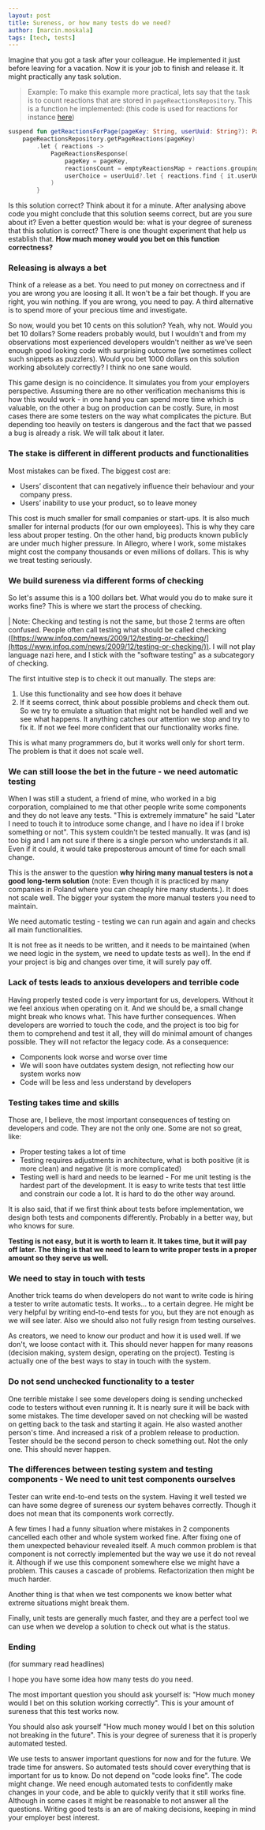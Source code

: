 ```yaml
---
layout: post
title: Sureness, or how many tests do we need?
author: [marcin.moskala]
tags: [tech, tests]
---
```


Imagine that you got a task after your colleague. He implemented it just before leaving for a vacation. Now it is your job to finish and release it. It might practically any task solution.

> Example: To make this example more practical, lets say that the task is to count reactions that are stored in `pageReactionsRepository`. This is a function he implemented: (this code is used for reactions for instance [here](https://learningdriven.fun/post/deep-work))

```kotlin
suspend fun getReactionsForPage(pageKey: String, userUuid: String?): PageReactionsResponse =
    pageReactionsRepository.getPageReactions(pageKey)
        .let { reactions ->
            PageReactionsResponse(
                pageKey = pageKey,
                reactionsCount = emptyReactionsMap + reactions.groupingBy { it.reaction }.eachCount(),
                userChoice = userUuid?.let { reactions.find { it.userUuid == userUuid } }?.reaction
            )
        }
```

Is this solution correct? Think about it for a minute. After analysing above code you might conclude that this solution seems correct, but are you sure about it? Even a better question would be: what is your degree of sureness that this solution is correct? There is one thought experiment that help us establish that. **How much money would you bet on this function correctness?**

### Releasing is always a bet

Think of a release as a bet. You need to put money on correctness and if you are wrong you are loosing it all. It won't be a fair bet though. If you are right, you win nothing. If you are wrong, you need to pay. A third alternative is to spend more of your precious time and investigate.

So now, would you bet 10 cents on this solution? Yeah, why not. Would you bet 10 dollars? Some readers probably would, but I wouldn't and from my observations most experienced developers wouldn't neither as we've seen enough good looking code with surprising outcome (we sometimes collect such snippets as puzzlers). Would you bet 1000 dollars on this solution working absolutely correctly? I think no one sane would.

This game design is no coincidence. It simulates you from your employers perspective. Assuming there are no other verification mechanisms this is how this would work - in one hand you can spend more time which is valuable, on the other a bug on production can be costly. Sure, in most cases there are some testers on the way what complicates the picture. But depending too heavily on testers is dangerous and the fact that we passed a bug is already a risk. We will talk about it later.

### The stake is different in different products and functionalities

Most mistakes can be fixed. The biggest cost are:

- Users’ discontent that can negatively influence their behaviour and your company press.
- Users’ inability to use your product, so to leave money

This cost is much smaller for small companies or start-ups. It is also much smaller for internal products (for our own employees). This is why they care less about proper testing. On the other hand, big products known publicly are under much higher pressure. In Allegro, where I work, some mistakes might cost the company thousands or even millions of dollars. This is why we treat testing seriously.

### We build sureness via different forms of checking

So let's assume this is a 100 dollars bet. What would you do to make sure it works fine? This is where we start the process of checking.

| Note: Checking and testing is not the same, but those 2 terms are often confused. People often call testing what should be called checking ([https://www.infoq.com/news/2009/12/testing-or-checking/](https://www.infoq.com/news/2009/12/testing-or-checking/)). I will not play language nazi here, and I stick with the "software testing" as a subcategory of checking.

The first intuitive step is to check it out manually. The steps are:

1. Use this functionality and see how does it behave
2. If it seems correct, think about possible problems and check them out. So we try to emulate a situation that might not be handled well and we see what happens. It anything catches our attention we stop and try to fix it. If not we feel more confident that our functionality works fine.

This is what many programmers do, but it works well only for short term. The problem is that it does not scale well.

### We can still loose the bet in the future - we need automatic testing

When I was still a student, a friend of mine, who worked in a big corporation, complained to me that other people write some components and they do not leave any tests. "This is extremely immature" he said "Later I need to touch it to introduce some change, and I have no idea if I broke something or not". This system couldn't be tested manually. It was (and is) too big and I am not sure if there is a single person who understands it all. Even if it could, it would take preposterous amount of time for each small change.

This is the answer to the question **why hiring many manual testers is not a good long-term solution** (note: Even though it is practiced by many companies in Poland where you can cheaply hire many students.). It does not scale well. The bigger your system the more manual testers you need to maintain.

We need automatic testing - testing we can run again and again and checks all main functionalities.

It is not free as it needs to be written, and it needs to be maintained (when we need logic in the system, we need to update tests as well). In the end if your project is big and changes over time, it will surely pay off.

### Lack of tests leads to anxious developers and terrible code

Having properly tested code is very important for us, developers. Without it we feel anxious when operating on it. And we should be, a small change might break who knows what. This have further consequences. When developers are worried to touch the code, and the project is too big for them to comprehend and test it all, they will do minimal amount of changes possible. They will not refactor the legacy code. As a consequence:

- Components look worse and worse over time
- We will soon have outdates system design, not reflecting how our system works now
- Code will be less and less understand by developers

### Testing takes time and skills

Those are, I believe, the most important consequences of testing on developers and code. They are not the only one. Some are not so great, like:

- Proper testing takes a lot of time
- Testing requires adjustments in architecture, what is both positive (it is more clean) and negative (it is more complicated)
- Testing well is hard and needs to be learned - For me unit testing is the hardest part of the development. It is easy to write tests that test little and constrain our code a lot. It is hard to do the other way around.

It is also said, that if we first think about tests before implementation, we design both tests and components differently. Probably in a better way, but who knows for sure.

**Testing is not easy, but it is worth to learn it. It takes time, but it will pay off later. The thing is that we need to learn to write proper tests in a proper amount so they serve us well.**

### We need to stay in touch with tests

Another trick teams do when developers do not want to write code is hiring a tester to write automatic tests. It works... to a certain degree.  He might be very helpful by writing end-to-end tests for you, but they are not enough as we will see later. Also we should also not fully resign from testing ourselves.

As creators, we need to know our product and how it is used well. If we don't, we loose contact with it. This should never happen for many reasons (decision making, system design, operating on the project). Testing is actually one of the best ways to stay in touch with the system.

### Do not send unchecked functionality to a tester

One terrible mistake I see some developers doing is sending unchecked code to testers without even running it. It is nearly sure it will be back with some mistakes. The time developer saved on not checking will be wasted on getting back to the task and starting it again. He also wasted another person's time. And increased a risk of a problem release to production. Tester should be the second person to check something out. Not the only one. This should never happen.

### The differences between testing system and testing components - We need to unit test components ourselves

Tester can write end-to-end tests on the system. Having it well tested we can have some degree of sureness our system behaves correctly. Though it does not mean that its components work correctly.

A few times I had a funny situation where mistakes in 2 components cancelled each other and whole system worked fine. After fixing one of them unexpected behaviour revealed itself. A much common problem is that component is not correctly implemented but the way we use it do not reveal it. Although if we use this component somewhere else we might have a problem. This causes a cascade of problems. Refactorization then might be much harder.

Another thing is that when we test components we know better what extreme situations might break them.

Finally, unit tests are generally much faster, and they are a perfect tool we can use when we develop a solution to check out what is the status.

### Ending

(for summary read headlines)

I hope you have some idea how many tests do you need.

The most important question you should ask yourself is: "How much money would I bet on this solution working correctly". This is your amount of sureness that this test works now.

You should also ask yourself "How much money would I bet on this solution not breaking in the future". This is your degree of sureness that it is properly automated tested.

We use tests to answer important questions for now and for the future. We trade time for answers. So automated tests should cover everything that is important for us to know. Do not depend on "code looks fine". The code might change. We need enough automated tests to confidently make changes in your code, and be able to quickly verify that it still works fine. Although in some cases it might be reasonable to not answer all the questions. Writing good tests is an are of making decisions, keeping in mind your employer best interest.
